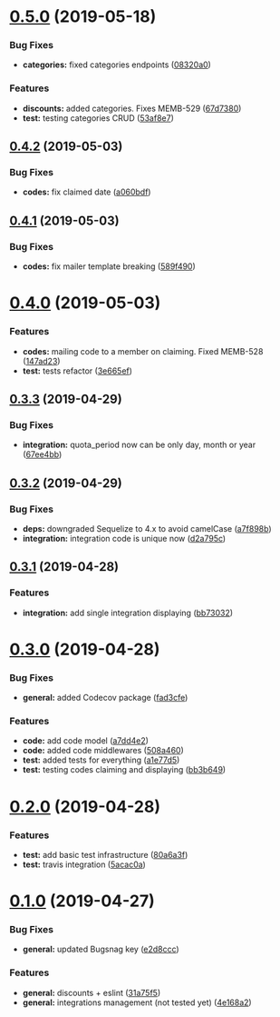 # [0.5.0](https://github.com/AEGEE/oms-discounts/compare/0.4.2...0.5.0) (2019-05-18)


### Bug Fixes

* **categories:** fixed categories endpoints ([08320a0](https://github.com/AEGEE/oms-discounts/commit/08320a0))


### Features

* **discounts:** added categories. Fixes MEMB-529 ([67d7380](https://github.com/AEGEE/oms-discounts/commit/67d7380))
* **test:** testing categories CRUD ([53af8e7](https://github.com/AEGEE/oms-discounts/commit/53af8e7))



## [0.4.2](https://github.com/AEGEE/oms-discounts/compare/0.4.1...0.4.2) (2019-05-03)


### Bug Fixes

* **codes:** fix claimed date ([a060bdf](https://github.com/AEGEE/oms-discounts/commit/a060bdf))



## [0.4.1](https://github.com/AEGEE/oms-discounts/compare/0.4.0...0.4.1) (2019-05-03)


### Bug Fixes

* **codes:** fix mailer template breaking ([589f490](https://github.com/AEGEE/oms-discounts/commit/589f490))



# [0.4.0](https://github.com/AEGEE/oms-discounts/compare/0.3.3...0.4.0) (2019-05-03)


### Features

* **codes:** mailing code to a member on claiming. Fixed MEMB-528 ([147ad23](https://github.com/AEGEE/oms-discounts/commit/147ad23))
* **test:** tests refactor ([3e665ef](https://github.com/AEGEE/oms-discounts/commit/3e665ef))



## [0.3.3](https://github.com/AEGEE/oms-discounts/compare/0.3.2...0.3.3) (2019-04-29)


### Bug Fixes

* **integration:** quota_period now can be only day, month or year ([67ee4bb](https://github.com/AEGEE/oms-discounts/commit/67ee4bb))



## [0.3.2](https://github.com/AEGEE/oms-discounts/compare/0.3.1...0.3.2) (2019-04-29)


### Bug Fixes

* **deps:** downgraded Sequelize to 4.x to avoid camelCase ([a7f898b](https://github.com/AEGEE/oms-discounts/commit/a7f898b))
* **integration:** integration code is unique now ([d2a795c](https://github.com/AEGEE/oms-discounts/commit/d2a795c))



## [0.3.1](https://github.com/AEGEE/oms-discounts/compare/0.3.0...0.3.1) (2019-04-28)


### Features

* **integration:** add single integration displaying ([bb73032](https://github.com/AEGEE/oms-discounts/commit/bb73032))



# [0.3.0](https://github.com/AEGEE/oms-discounts/compare/0.2.0...0.3.0) (2019-04-28)


### Bug Fixes

* **general:** added Codecov package ([fad3cfe](https://github.com/AEGEE/oms-discounts/commit/fad3cfe))


### Features

* **code:** add code model ([a7dd4e2](https://github.com/AEGEE/oms-discounts/commit/a7dd4e2))
* **code:** added code middlewares ([508a460](https://github.com/AEGEE/oms-discounts/commit/508a460))
* **test:** added tests for everything ([a1e77d5](https://github.com/AEGEE/oms-discounts/commit/a1e77d5))
* **test:** testing codes claiming and displaying ([bb3b649](https://github.com/AEGEE/oms-discounts/commit/bb3b649))



# [0.2.0](https://github.com/AEGEE/oms-discounts/compare/v0.1.0...0.2.0) (2019-04-28)


### Features

* **test:** add basic test infrastructure ([80a6a3f](https://github.com/AEGEE/oms-discounts/commit/80a6a3f))
* **test:** travis integration ([5acac0a](https://github.com/AEGEE/oms-discounts/commit/5acac0a))



# [0.1.0](https://github.com/AEGEE/oms-discounts/compare/e2d8ccc...v0.1.0) (2019-04-27)


### Bug Fixes

* **general:** updated Bugsnag key ([e2d8ccc](https://github.com/AEGEE/oms-discounts/commit/e2d8ccc))


### Features

* **general:** discounts + eslint ([31a75f5](https://github.com/AEGEE/oms-discounts/commit/31a75f5))
* **general:** integrations management (not tested yet) ([4e168a2](https://github.com/AEGEE/oms-discounts/commit/4e168a2))



